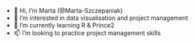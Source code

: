 - 👋 Hi, I’m Marta (@Marta-Szczepaniak)
- 👀 I’m interested in data visualisation and project management
- 🌱 I’m currently learning R & Prince2
- 📫 I’m looking to practice project management skills

<!---
Marta-Szczepaniak/Marta-Szczepaniak is a ✨ special ✨ repository because its `README.md` (this file) appears on your GitHub profile.
You can click the Preview link to take a look at your changes.
--->
